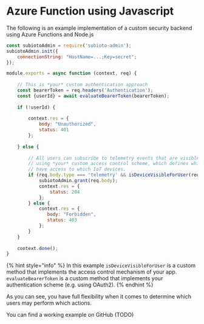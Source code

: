# Azure Function using Javascript

The following is an example implementation of a custom security backend using Azure Functions and Node.js

```javascript
const subiotoAdmin = require('subioto-admin');
subiotoAdmin.init({
    connectionString: "HostName=...;Key=secret";
});

module.exports = async function (context, req) {
    
    // This is *your* custom authentication approach
    const bearerToken = req.headers('Authentication');    
    const {userId} = await evaluateBearerToken(bearerToken);
    
    if (!userId) {
    
        context.res = {
            body: "Unauthorized",
            status: 401
        };
        
    } else {
        
        // All users can subscribe to telemetry events that are visible for them
        // using *your* custom access control scheme, which defines which users 
        // have access to which IoT devices.
        if (req.body.type === 'telemetry' && isDeviceVisibleForUser(req.body.device, userId)) {
            subiotoAdmin.grant(req.body);
            context.res = {
                status: 204
            };
        } else {
            context.res = {
               body: "Forbidden",
               status: 403
            };
        }
    }
    
    context.done();    
}
```

{% hint style="info" %}
In this example `isDeviceVisibleForUser` is a custom method that implements the access control mechanism of your app. `evaluateBearerToken` is a custom method that implements your authentication scheme \(e.g. using OAuth2\).
{% endhint %}

As you can see, you have full flexibility when it comes to determine which users may perform which actions.

You can find a working example on GitHub \(TODO\)

